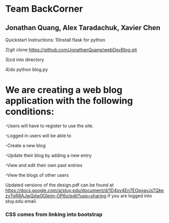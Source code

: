 # Team BackCorner
## Jonathan Quang, Alex Taradachuk, Xavier Chen

Quickstart Instructions:
1)Install flask for python

2)git clone https://github.com/JonathanQuang/webDevBlog.git

3)cd into directory

4)do python blog.py

# We are creating a web blog application with the following conditions:

-Users will have to register to use the site.

-Logged in users will be able to

-Create a new blog

-Update their blog by adding a new entry

-View and edit their own past entries

-View the blogs of other users


Updated versions of the design.pdf can be found at https://docs.google.com/a/stuy.edu/document/d/1D4xv4En7EOpyavJsTQkezyTgR8AJwQdw0Gleim-OP6o/edit?usp=sharing if you are logged into stuy.edu email.


### CSS comes from linking into bootstrap
